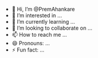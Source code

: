 - 👋 Hi, I’m @PremAhankare
- 👀 I’m interested in ...
- 🌱 I’m currently learning ...
- 💞️ I’m looking to collaborate on ...
- 📫 How to reach me ...
- 😄 Pronouns: ...
- ⚡ Fun fact: ...

<!---
PremAhankare/PremAhankare is a ✨ special ✨ repository because its `README.md` (this file) appears on your GitHub profile.
You can click the Preview link to take a look at your changes.
--->
